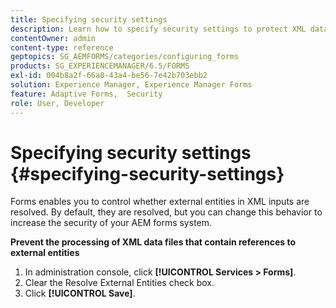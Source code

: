 ```yaml
---
title: Specifying security settings
description: Learn how to specify security settings to protect XML data files. The security setting feature controls the external entities in XML inputs.
contentOwner: admin
content-type: reference
geptopics: SG_AEMFORMS/categories/configuring_forms
products: SG_EXPERIENCEMANAGER/6.5/FORMS
exl-id: 004b8a2f-66a0-43a4-be56-7e42b703ebb2
solution: Experience Manager, Experience Manager Forms
feature: Adaptive Forms,  Security
role: User, Developer
---
```

# Specifying security settings {#specifying-security-settings}

Forms enables you to control whether external entities in XML inputs are resolved. By default, they are resolved, but you can change this behavior to increase the security of your AEM forms system.

**Prevent the processing of XML data files that contain references to external entities**

1. In administration console, click **[!UICONTROL Services > Forms]**.
1. Clear the Resolve External Entities check box.
1. Click **[!UICONTROL Save]**.
